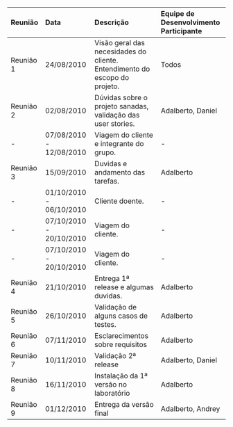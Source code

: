 |Reunião|Data|Descrição|Equipe de Desenvolvimento Participante|
|:-------|:---|:----------|:-------------------------------------|
|Reunião 1| 24/08/2010|Visão geral das necesidades do cliente. Entendimento do escopo do projeto.| Todos |
|Reunião 2|02/08/2010|Dúvidas sobre o projeto sanadas, validação das user stories.| Adalberto, Daniel|
| - |07/08/2010 - 12/08/2010|Viagem do cliente e integrante do grupo.  | - |
|Reunião 3|15/09/2010|Duvidas e andamento das tarefas. | Adalberto |
|- |01/10/2010 - 06/10/2010| Cliente doente. | - |
|- |07/10/2010 - 20/10/2010|  Viagem do cliente. | - |
|- |07/10/2010 - 20/10/2010|  Viagem do cliente. | - |
|Reunião 4|21/10/2010| Entrega 1ª release e algumas duvidas. | Adalberto |
|Reunião 5|26/10/2010| Validação de alguns casos de testes. | Adalberto |
|Reunião 6|07/11/2010| Esclarecimentos sobre requisitos| Adalberto|
|Reunião 7|10/11/2010| Validação 2ª release | Adalberto, Daniel|
|Reunião 8|16/11/2010| Instalação da 1ª versão no laboratório | Adalberto|
|Reunião 9|01/12/2010| Entrega da versão final| Adalberto, Andrey|